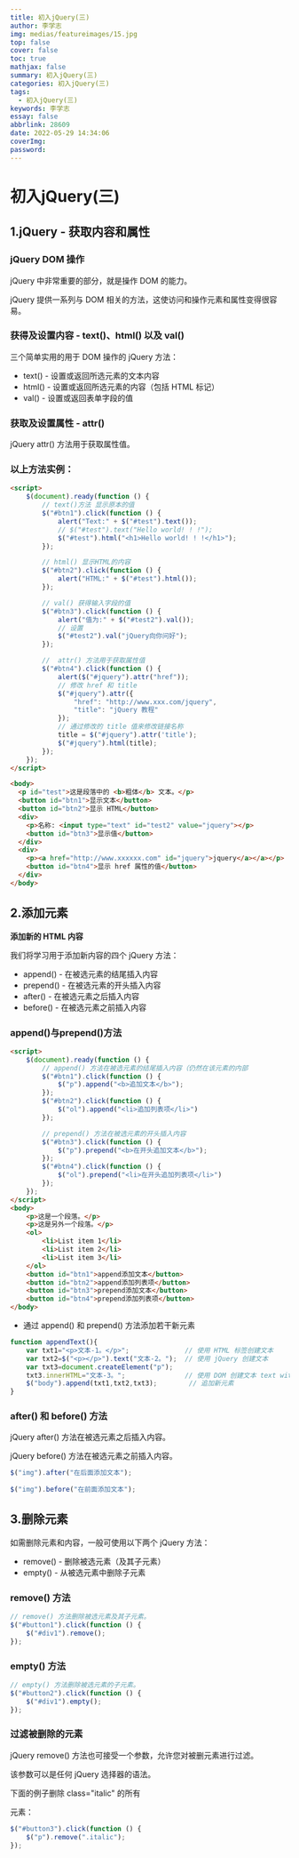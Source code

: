 ```yaml
---
title: 初入jQuery(三)
author: 李学志
img: medias/featureimages/15.jpg
top: false
cover: false
toc: true
mathjax: false
summary: 初入jQuery(三)
categories: 初入jQuery(三)
tags:
  - 初入jQuery(三)
keywords: 李学志
essay: false
abbrlink: 28609
date: 2022-05-29 14:34:06
coverImg:
password:
---
```


# 初入jQuery(三)

## 1.jQuery - 获取内容和属性

### jQuery DOM 操作

jQuery 中非常重要的部分，就是操作 DOM 的能力。

jQuery 提供一系列与 DOM 相关的方法，这使访问和操作元素和属性变得很容易。

### 获得及设置内容 - text()、html() 以及 val()

三个简单实用的用于 DOM 操作的 jQuery 方法：

- text() - 设置或返回所选元素的文本内容
- html() - 设置或返回所选元素的内容（包括 HTML 标记）
- val() - 设置或返回表单字段的值

### 获取及设置属性 - attr()

jQuery attr() 方法用于获取属性值。

### **以上方法实例：**

~~~HTML
<script>
    $(document).ready(function () {
        // text()方法 显示原本的值
        $("#btn1").click(function () {
            alert("Text:" + $("#test").text());
            // $("#test").text("Hello world! ! !");
            $("#test").html("<h1>Hello world! ! !</h1>");
        });

        // html() 显示HTML的内容
        $("#btn2").click(function () {
            alert("HTML:" + $("#test").html());
        });

        // val() 获得输入字段的值
        $("#btn3").click(function () {
            alert("值为:" + $("#test2").val());
            // 设置
            $("#test2").val("jQuery向你问好");
        });

        //  attr() 方法用于获取属性值
        $("#btn4").click(function () {
            alert($("#jquery").attr("href"));
            // 修改 href 和 title
            $("#jquery").attr({
                "href": "http://www.xxx.com/jquery",
                "title": "jQuery 教程"
            });
            // 通过修改的 title 值来修改链接名称
            title = $("#jquery").attr('title');
            $("#jquery").html(title);
        });
    });
</script>

<body>
  <p id="test">这是段落中的 <b>粗体</b> 文本。</p>
  <button id="btn1">显示文本</button>
  <button id="btn2">显示 HTML</button>
  <div>
    <p>名称: <input type="text" id="test2" value="jquery"></p>
    <button id="btn3">显示值</button>
  </div>
  <div>
    <p><a href="http://www.xxxxxx.com" id="jquery">jquery</a></a></p>
    <button id="btn4">显示 href 属性的值</button>
  </div>
</body>
~~~

## 2.添加元素

**添加新的 HTML 内容**

我们将学习用于添加新内容的四个 jQuery 方法：

- append() - 在被选元素的结尾插入内容
- prepend() - 在被选元素的开头插入内容
- after() - 在被选元素之后插入内容
- before() - 在被选元素之前插入内容

### append()与prepend()方法

~~~HTML
<script>
    $(document).ready(function () {
        // append() 方法在被选元素的结尾插入内容（仍然在该元素的内部
        $("#btn1").click(function () {
            $("p").append("<b>追加文本</b>");
        });
        $("#btn2").click(function () {
            $("ol").append("<li>追加列表项</li>")
        });

        // prepend() 方法在被选元素的开头插入内容
        $("#btn3").click(function () {
            $("p").prepend("<b>在开头追加文本</b>");
        });
        $("#btn4").click(function () {
            $("ol").prepend("<li>在开头追加列表项</li>")
        });
    });
</script>
<body>
    <p>这是一个段落。</p>
    <p>这是另外一个段落。</p>
    <ol>
        <li>List item 1</li>
        <li>List item 2</li>
        <li>List item 3</li>
    </ol>
    <button id="btn1">append添加文本</button>
    <button id="btn2">append添加列表项</button>
    <button id="btn3">prepend添加文本</button>
    <button id="btn4">prepend添加列表项</button>
</body>
~~~

+ 通过 append() 和 prepend() 方法添加若干新元素

~~~js
function appendText(){
    var txt1="<p>文本-1。</p>";              // 使用 HTML 标签创建文本
    var txt2=$("<p></p>").text("文本-2。");  // 使用 jQuery 创建文本
    var txt3=document.createElement("p");
    txt3.innerHTML="文本-3。";               // 使用 DOM 创建文本 text with DOM
    $("body").append(txt1,txt2,txt3);        // 追加新元素
}
~~~

### after() 和 before() 方法

jQuery after() 方法在被选元素之后插入内容。

jQuery before() 方法在被选元素之前插入内容。

~~~js
$("img").after("在后面添加文本");
 
$("img").before("在前面添加文本");
~~~

## 3.删除元素

如需删除元素和内容，一般可使用以下两个 jQuery 方法：

- remove() - 删除被选元素（及其子元素）
- empty() - 从被选元素中删除子元素

### remove() 方法

~~~js
// remove() 方法删除被选元素及其子元素。
$("#button1").click(function () {
    $("#div1").remove();
});
~~~

### empty() 方法

~~~js
// empty() 方法删除被选元素的子元素。
$("#button2").click(function () {
    $("#div1").empty();
});
~~~

### 过滤被删除的元素

jQuery remove() 方法也可接受一个参数，允许您对被删元素进行过滤。

该参数可以是任何 jQuery 选择器的语法。

下面的例子删除 class="italic" 的所有 <p> 元素：

~~~js
$("#button3").click(function () {
    $("p").remove(".italic");
});
~~~

